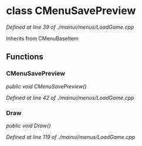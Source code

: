 # class CMenuSavePreview

*Defined at line 39 of ./mainui/menus/LoadGame.cpp*

Inherits from CMenuBaseItem



## Functions

### CMenuSavePreview

*public void CMenuSavePreview()*

*Defined at line 42 of ./mainui/menus/LoadGame.cpp*

### Draw

*public void Draw()*

*Defined at line 119 of ./mainui/menus/LoadGame.cpp*



